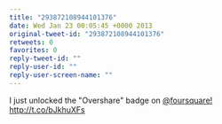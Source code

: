 ```yaml
---
title: "293872108944101376"
date: Wed Jan 23 00:05:45 +0000 2013
original-tweet-id: "293872108944101376"
retweets: 0
favorites: 0
reply-tweet-id: ""
reply-user-id: ""
reply-user-screen-name: ""
---
```

I just unlocked the "Overshare" badge on <a href="https://twitter.com/foursquare!">@foursquare!</a> http://t.co/bJkhuXFs
